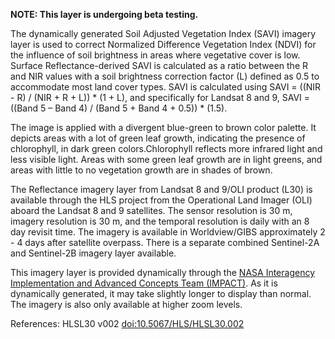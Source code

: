 **NOTE: This layer is undergoing beta testing.**

The dynamically generated Soil Adjusted Vegetation Index (SAVI) imagery layer is used to correct Normalized Difference Vegetation Index (NDVI) for the influence of soil brightness in areas where vegetative cover is low. Surface Reflectance-derived SAVI is calculated as a ratio between the R and NIR values with a soil brightness correction factor (L) defined as 0.5 to accommodate most land cover types. SAVI is calculated using SAVI = ((NIR - R) / (NIR + R + L)) * (1 + L), and specifically for Landsat 8 and 9, SAVI = ((Band 5 – Band 4) / (Band 5 + Band 4 + 0.5)) * (1.5).

The image is applied with a divergent blue-green to brown color palette. It depicts areas with a lot of green leaf growth, indicating the presence of chlorophyll, in dark green colors.Chlorophyll reflects more infrared light and less visible light. Areas with some green leaf growth are in light greens, and areas with little to no vegetation growth are in shades of brown.

The Reflectance imagery layer from Landsat 8 and 9/OLI product (L30) is available through the HLS project from the Operational Land Imager (OLI) aboard the Landsat 8 and 9 satellites. The sensor resolution is 30 m, imagery resolution is 30 m, and the temporal resolution is daily with an 8 day revisit time. The imagery is available in Worldview/GIBS approximately 2 - 4 days after satellite overpass. There is a separate combined Sentinel-2A and Sentinel-2B imagery layer available.

This imagery layer is provided dynamically through the [NASA Interagency Implementation and Advanced Concepts Team (IMPACT)](https://earthdata.nasa.gov/esds/impact). As it is dynamically generated, it may take slightly longer to display than normal. The imagery is also only available at higher zoom levels.

References: HLSL30 v002 [doi:10.5067/HLS/HLSL30.002](https://doi.org/10.5067/HLS/HLSL30.002)